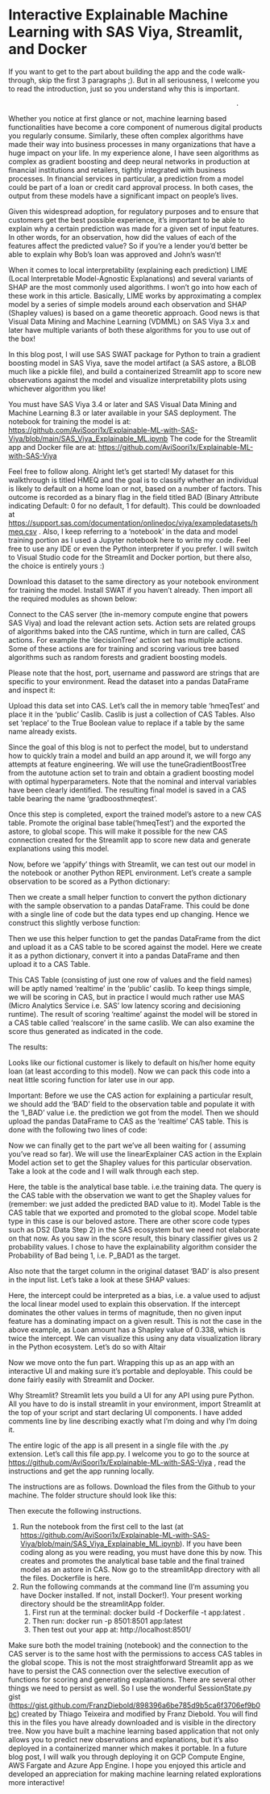 # Interactive Explainable Machine Learning with SAS Viya, Streamlit, and Docker

If you want to get to the part about building the app and the code walk-through, skip the first 3 paragraphs ;). But in all seriousness, I welcome you to read the introduction, just so you understand why this is important.

                                                                   .
Whether you notice at first glance or not, machine learning based functionalities have become a core component of numerous digital products you regularly consume. Similarly, these often complex algorithms have made their way into business processes in many organizations that have a huge impact on your life. In my experience alone, I have seen algorithms as complex as gradient boosting and deep neural networks in production at financial institutions and retailers, tightly integrated with business processes. In financial services in particular, a prediction from a model could be part of a loan or credit card approval process. In both cases, the output from these models have a significant impact on people’s lives.

Given this widespread adoption, for regulatory purposes and to ensure that customers get the best possible experience, it’s important to be able to explain why a certain prediction was made for a given set of input features. In other words, for an observation, how did the values of each of the features affect the predicted value? So if you’re a lender you’d better be able to explain why Bob’s loan was approved and John’s wasn’t!

When it comes to local interpretability (explaining each prediction) LIME (Local Interpretable Model-Agnostic Explanations) and several variants of SHAP are the most commonly used algorithms. I won’t go into how each of these work in this article. Basically, LIME works by approximating a complex model by a series of simple models around each observation and SHAP (Shapley values) is based on a game theoretic approach. Good news is that Visual Data Mining and Machine Learning (VDMML) on SAS Viya 3.x and later have multiple variants of both these algorithms for you to use out of the box!

In this blog post, I will use SAS SWAT package for Python to train a gradient boosting model in SAS Viya, save the model artifact (a SAS astore, a BLOB much like a pickle file), and build a containerized Streamlit app to score new observations against the model and visualize interpretability plots using whichever algorithm you like!

You must have SAS Viya 3.4 or later and SAS Visual Data Mining and Machine Learning 8.3 or later available in your SAS deployment.
The notebook for training the model is at: https://github.com/AviSoori1x/Explainable-ML-with-SAS-Viya/blob/main/SAS_Viya_Explainable_ML.ipynb
The code for the Streamlit app and Docker file are at: https://github.com/AviSoori1x/Explainable-ML-with-SAS-Viya

Feel free to follow along.
Alright let’s get started! My dataset for this walkthrough is titled HMEQ and the goal is to classify whether an individual is likely to default on a home loan or not, based on a number of factors. This outcome is recorded as a binary flag in the field titled BAD (Binary Attribute indicating Default: 0 for no default, 1 for default). This could be downloaded at https://support.sas.com/documentation/onlinedoc/viya/exampledatasets/hmeq.csv . Also, I keep referring to a ‘notebook’ in the data and model training portion as I used a Jupyter notebook here to write my code. Feel free to use any IDE or even the Python interpreter if you prefer. I will switch to Visual Studio code for the Streamlit and Docker portion, but there also, the choice is entirely yours :)

Download this dataset to the same directory as your notebook environment for training the model. Install SWAT if you haven’t already. Then import all the required modules as shown below:

Connect to the CAS server (the in-memory compute engine that powers SAS Viya) and load the relevant action sets. Action sets are related groups of algorithms baked into the CAS runtime, which in turn are called, CAS actions. For example the ‘decisionTree’ action set has multiple actions. Some of these actions are for training and scoring various tree based algorithms such as random forests and gradient boosting models.

Please note that the host, port, username and password are strings that are specific to your environment.
Read the dataset into a pandas DataFrame and inspect it:

Upload this data set into CAS. Let’s call the in memory table ‘hmeqTest’ and place it in the ‘public’ Caslib. Caslib is just a collection of CAS Tables. Also set ‘replace’ to the True Boolean value to replace if a table by the same name already exists.

Since the goal of this blog is not to perfect the model, but to understand how to quickly train a model and build an app around it, we will forgo any attempts at feature engineering. We will use the tuneGradientBoostTree from the autotune action set to train and obtain a gradient boosting model with optimal hyperparameters. Note that the nominal and interval variables have been clearly identified. The resulting final model is saved in a CAS table bearing the name ‘gradboosthmeqtest’.

Once this step is completed, export the trained model’s astore to a new CAS table. Promote the original base table(‘hmeqTest’) and the exported the astore, to global scope. This will make it possible for the new CAS connection created for the Streamlit app to score new data and generate explanations using this model.

Now, before we ‘appify’ things with Streamlit, we can test out our model in the notebook or another Python REPL environment.
Let’s create a sample observation to be scored as a Python dictionary:

Then we create a small helper function to convert the python dictionary with the sample observation to a pandas DataFrame. This could be done with a single line of code but the data types end up changing. Hence we construct this slightly verbose function:

Then we use this helper function to get the pandas DataFrame from the dict and upload it as a CAS table to be scored against the model. Here we create it as a python dictionary, convert it into a pandas DataFrame and then upload it to a CAS Table.

This CAS Table (consisting of just one row of values and the field names) will be aptly named ‘realtime’ in the ‘public’ caslib. To keep things simple, we will be scoring in CAS, but in practice I would much rather use MAS (Micro Analytics Service i.e. SAS’ low latency scoring and decisioning runtime). The result of scoring ‘realtime’ against the model will be stored in a CAS table called ‘realscore’ in the same caslib. We can also examine the score thus generated as indicated in the code.

The results:

Looks like our fictional customer is likely to default on his/her home equity loan (at least according to this model). Now we can pack this code into a neat little scoring function for later use in our app.

Important: Before we use the CAS action for explaining a particular result, we should add the ‘BAD’ field to the observation table and populate it with the ‘I_BAD’ value i.e. the prediction we got from the model. Then we should upload the pandas DataFrame to CAS as the ‘realtime’ CAS table. This is done with the following two lines of code:

Now we can finally get to the part we’ve all been waiting for ( assuming you’ve read so far). We will use the linearExplainer CAS action in the Explain Model action set to get the Shapley values for this particular observation. Take a look at the code and I will walk through each step.

Here, the table is the analytical base table. i.e.the training data. The query is the CAS table with the observation we want to get the Shapley values for (remember: we just added the predicted BAD value to it). Model Table is the CAS table that we exported and promoted to the global scope. Model table type in this case is our beloved astore. There are other score code types such as DS2 (Data Step 2) in the SAS ecosystem but we need not elaborate on that now. As you saw in the score result, this binary classifier gives us 2 probability values. I chose to have the explainability algorithm consider the Probability of Bad being 1, i.e. P_BAD1 as the target.

Also note that the target column in the original dataset ‘BAD’ is also present in the input list. Let’s take a look at these SHAP values:

Here, the intercept could be interpreted as a bias, i.e. a value used to adjust the local linear model used to explain this observation. If the intercept dominates the other values in terms of magnitude, then no given input feature has a dominating impact on a given result. This is not the case in the above example, as Loan amount has a Shapley value of 0.338, which is twice the intercept.
We can visualize this using any data visualization library in the Python ecosystem. Let’s do so with Altair

Now we move onto the fun part. Wrapping this up as an app with an interactive UI and making sure it’s portable and deployable. This could be done fairly easily with Streamlit and Docker.

Why Streamlit? Streamlit lets you build a UI for any API using pure Python. All you have to do is install streamlit in your environment, import Streamlit at the top of your script and start declaring UI components. I have added comments line by line describing exactly what I’m doing and why I’m doing it.

The entire logic of the app is all present in a single file with the .py extension. Let’s call this file app.py. I welcome you to go to the source at https://github.com/AviSoori1x/Explainable-ML-with-SAS-Viya , read the instructions and get the app running locally.

The instructions are as follows.
Download the files from the Github to your machine. The folder structure should look like this:

Then execute the following instructions.

1. Run the notebook from the first cell to the last (at https://github.com/AviSoori1x/Explainable-ML-with-SAS-Viya/blob/main/SAS_Viya_Explainable_ML.ipynb). If you have been coding along as you were reading, you must have done this by now. This creates and promotes the analytical base table and the final trained model as an astore in CAS. Now go to the streamlitApp directory with all the files. Dockerfile is here.
2. Run the following commands at the command line (I’m assuming you have Docker installed. If not, install Docker!). Your present working directory should be the streamlitApp folder.
    1. First run at the terminal: docker build -f Dockerfile -t app:latest .
    2. Then run: docker run -p 8501:8501 app:latest
    3. Then test out your app at: http://localhost:8501/


Make sure both the model training (notebook) and the connection to the CAS server is to the same host with the permissions to access CAS tables in the global scope.
This is not the most straightforward Streamlit app as we have to persist the CAS connection over the selective execution of functions for scoring and generating explanations. There are several other things we need to persist as well. So I use the wonderful SessionState.py gist (https://gist.github.com/FranzDiebold/898396a6be785d9b5ca6f3706ef9b0bc) created by Thiago Teixeira and modified by Franz Diebold. You will find this in the files you have already downloaded and is visible in the directory tree.
Now you have built a machine learning based application that not only allows you to predict new observations and explanations, but it’s also deployed in a containerized manner which makes it portable. In a future blog post, I will walk you through deploying it on GCP Compute Engine, AWS Fargate and Azure App Engine.
I hope you enjoyed this article and developed an appreciation for making machine learning related explorations more interactive!
